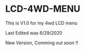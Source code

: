 # LCD-4WD-MENU
This is V1.0 for my 4wd LCD menu

Last Edited was 6/29/2020

New Version, Comming out soon !!

